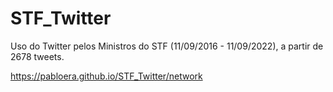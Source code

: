 # STF_Twitter
 Uso do Twitter pelos Ministros do STF (11/09/2016 - 11/09/2022), a partir de 2678 tweets.
 
 https://pabloera.github.io/STF_Twitter/network
